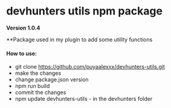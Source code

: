 # devhunters utils npm package
**Version 1.0.4**

**Package used in my plugin to add some utility functions

#### How to use:

- git clone https://github.com/puyaalexxx/devhunters-utils.git
- make the changes
- change package.json version
- npm run build
- commit the changes
- npm update devhunters-utils - in the devhunters folder
